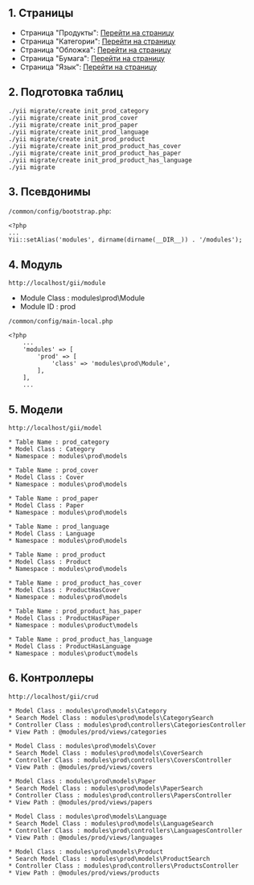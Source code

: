 
## 1. Страницы

* Страница "Продукты": [Перейти на страницу](/prod/products)
* Страница "Категории": [Перейти на страницу](/prod/categories)
* Страница "Обложка": [Перейти на страницу](/prod/covers)
* Страница "Бумага": [Перейти на страницу](/prod/papers)
* Страница "Язык": [Перейти на страницу](/prod/languages)


## 2. Подготовка таблиц


```
./yii migrate/create init_prod_category
./yii migrate/create init_prod_cover
./yii migrate/create init_prod_paper
./yii migrate/create init_prod_language
./yii migrate/create init_prod_product
./yii migrate/create init_prod_product_has_cover
./yii migrate/create init_prod_product_has_paper
./yii migrate/create init_prod_product_has_language
./yii migrate
```

## 3. Псевдонимы

`/common/config/bootstrap.php`:

```
<?php
...
Yii::setAlias('modules', dirname(dirname(__DIR__)) . '/modules');
```

## 4. Модуль

`http://localhost/gii/module`

  * Module Class : modules\prod\Module
  * Module ID :  prod


`/common/config/main-local.php`

```
<?php
    ...
    'modules' => [
        'prod' => [
            'class' => 'modules\prod\Module',
        ],
    ],
    ...
```

## 5. Модели

`http://localhost/gii/model`

```
* Table Name : prod_category
* Model Class : Category
* Namespace : modules\prod\models
```

```
* Table Name : prod_cover
* Model Class : Cover
* Namespace : modules\prod\models
```

```
* Table Name : prod_paper
* Model Class : Paper
* Namespace : modules\prod\models
```

```
* Table Name : prod_language
* Model Class : Language
* Namespace : modules\prod\models
```

```
* Table Name : prod_product
* Model Class : Product
* Namespace : modules\prod\models
```

```
* Table Name : prod_product_has_cover
* Model Class : ProductHasCover
* Namespace : modules\prod\models
```

```
* Table Name : prod_product_has_paper
* Model Class : ProductHasPaper
* Namespace : modules\product\models
```

```
* Table Name : prod_product_has_language
* Model Class : ProductHasLanguage
* Namespace : modules\product\models
```

## 6. Контроллеры

`http://localhost/gii/crud`

```
* Model Class : modules\prod\models\Category
* Search Model Class : modules\prod\models\CategorySearch
* Controller Class : modules\prod\controllers\CategoriesController
* View Path : @modules/prod/views/categories
```

```
* Model Class : modules\prod\models\Cover
* Search Model Class : modules\prod\models\CoverSearch
* Controller Class : modules\prod\controllers\CoversController
* View Path : @modules/prod/views/covers
```


```
* Model Class : modules\prod\models\Paper
* Search Model Class : modules\prod\models\PaperSearch
* Controller Class : modules\prod\controllers\PapersController
* View Path : @modules/prod/views/papers
```

```
* Model Class : modules\prod\models\Language
* Search Model Class : modules\prod\models\LanguageSearch
* Controller Class : modules\prod\controllers\LanguagesController
* View Path : @modules/prod/views/languages
```

```
* Model Class : modules\prod\models\Product
* Search Model Class : modules\prod\models\ProductSearch
* Controller Class : modules\prod\controllers\ProductsController
* View Path : @modules/prod/views/products
```






